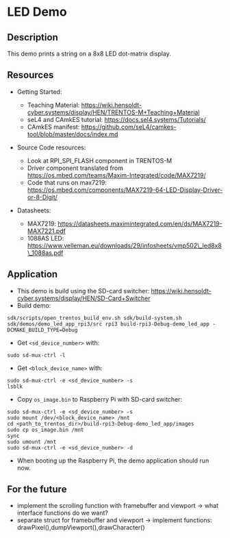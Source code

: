 # LED Demo

## Description
This demo prints a string on a 8x8 LED dot-matrix display.

## Resources
- Getting Started:  
    * Teaching Material: https://wiki.hensoldt-cyber.systems/display/HEN/TRENTOS-M+Teaching+Material
    * seL4 and CAmkES tutorial: https://docs.sel4.systems/Tutorials/
    * CAmkES manifest: https://github.com/seL4/camkes-tool/blob/master/docs/index.md  

- Source Code resources:  
    * Look at RPI\_SPI\_FLASH component in TRENTOS-M  
    * Driver component translated from https://os.mbed.com/teams/Maxim-Integrated/code/MAX7219/    
    * Code that runs on max7219: https://os.mbed.com/components/MAX7219-64-LED-Display-Driver-or-8-Digit/  

- Datasheets:
    * MAX7219: https://datasheets.maximintegrated.com/en/ds/MAX7219-MAX7221.pdf    
    * 1088AS LED: https://www.velleman.eu/downloads/29/infosheets/vmp502\_led8x8\_1088as.pdf  

## Application 
- This demo is build using the SD-card switcher: https://wiki.hensoldt-cyber.systems/display/HEN/SD-Card+Switcher
- Build demo:  
```
sdk/scripts/open_trentos_build_env.sh sdk/build-system.sh sdk/demos/demo_led_app_rpi3/src rpi3 build-rpi3-Debug-demo_led_app -DCMAKE_BUILD_TYPE=Debug
```
- Get `<sd_device_number>` with:
```
sudo sd-mux-ctrl -l
```
- Get `<block_device_name>` with:
```
sudo sd-mux-ctrl -e <sd_device_number> -s
lsblk
```
- Copy `os_image.bin` to Raspberry Pi with SD-card switcher:
```
sudo sd-mux-ctrl -e <sd_device_number> -s
sudo mount /dev/<block_device_name> /mnt
cd <path_to_trentos_dir>/build-rpi3-Debug-demo_led_app/images
sudo cp os_image.bin /mnt
sync
sudo umount /mnt
sudo sd-mux-ctrl -e <sd_device_number> -d
```
- When booting up the Raspberry Pi, the demo application should run now.

## For the future
- implement the scrolling function with framebuffer and viewport -> what interface functions do we want?
- separate struct for framebuffer and viewport -> implement functions: drawPixel(),dumpViewport(),drawCharacter()
